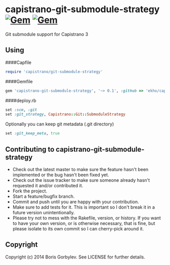 # capistrano-git-submodule-strategy [![Gem](https://img.shields.io/gem/v/capistrano-git-submodule-strategy.svg?maxAge=2592000)](https://github.com/ekho/capistrano-git-submodule-strategy) [![Gem](https://img.shields.io/gem/dt/capistrano-git-submodule-strategy.svg?maxAge=2592000)](https://github.com/ekho/capistrano-git-submodule-strategy)

Git submodule support for Capistrano 3 

## Using

####Capfile
```ruby
require 'capistrano/git-submodule-strategy'
```

####Gemfile
```ruby
gem 'capistrano-git-submodule-strategy', '~> 0.1', :github => 'ekho/capistrano-git-submodule-strategy'
```

####deploy.rb
```ruby
set :scm, :git
set :git_strategy, Capistrano::Git::SubmoduleStrategy
```
Optionally you can keep git metadata (.git directory)
```ruby
set :git_keep_meta, true
```

## Contributing to capistrano-git-submodule-strategy
 
* Check out the latest master to make sure the feature hasn't been implemented or the bug hasn't been fixed yet.
* Check out the issue tracker to make sure someone already hasn't requested it and/or contributed it.
* Fork the project.
* Start a feature/bugfix branch.
* Commit and push until you are happy with your contribution.
* Make sure to add tests for it. This is important so I don't break it in a future version unintentionally.
* Please try not to mess with the Rakefile, version, or history. If you want to have your own version, or is otherwise necessary, that is fine, but please isolate to its own commit so I can cherry-pick around it.

## Copyright

Copyright (c) 2014 Boris Gorbylev. See LICENSE for further details.
